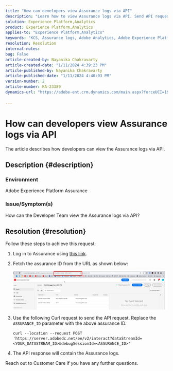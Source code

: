 ```yaml
---
title: "How can developers view Assurance logs via API"
description: "Learn how to view Assurance logs via API. Send API request and replace Assurance ID as described."
solution: Experience Platform,Analytics
product: Experience Platform,Analytics
applies-to: "Experience Platform,Analytics"
keywords: "KCS, Assurance logs, Adobe Analytics, Adobe Experience Platform"
resolution: Resolution
internal-notes: 
bug: False
article-created-by: Nayanika Chakravarty
article-created-date: "1/11/2024 4:39:23 PM"
article-published-by: Nayanika Chakravarty
article-published-date: "1/11/2024 4:40:03 PM"
version-number: 2
article-number: KA-23389
dynamics-url: "https://adobe-ent.crm.dynamics.com/main.aspx?forceUCI=1&pagetype=entityrecord&etn=knowledgearticle&id=32cb49f3-9fb0-ee11-a569-6045bd006e5a"

---
```

# How can developers view Assurance logs via API


The article describes how developers can view the Assurance logs via API.

## Description {#description}


### Environment

Adobe Experience Platform Assurance

### Issue/Symptom(s)

How can the Developer Team view the Assurance logs via API?


## Resolution {#resolution}


Follow these steps to achieve this request:

1. Log in to Assurance using [this link](https://experience.adobe.com/assurance).
2. Fetch the assurance ID from the URL as shown below:

    ![](assets/41e62e4b-3ba0-ee11-be37-6045bd006239.png)
3. Use the following Curl request to send the API request. Replace the `ASSURANCE_ID` parameter with the above assurance ID.<br>    


    ```
    curl --location --request POST 'https://server.adobedc.net/ee/v2/interact?dataStreamId= <YOUR_DATASTREAM_ID>&debugSessionId=<ASSURANCE_ID>'
    ```


4. The API response will contain the Assurance logs.


Reach out to Customer Care if you have any further questions.
